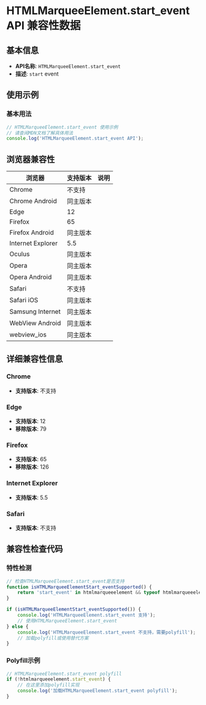# HTMLMarqueeElement.start_event API 兼容性数据

## 基本信息

- **API名称**: `HTMLMarqueeElement.start_event`
- **描述**: `start` event

## 使用示例

### 基本用法

```javascript
// HTMLMarqueeElement.start_event 使用示例
// 请查阅MDN文档了解具体用法
console.log('HTMLMarqueeElement.start_event API');
```

## 浏览器兼容性

| 浏览器 | 支持版本 | 说明 |
|--------|----------|------|
| Chrome | 不支持 |  |
| Chrome Android | 同主版本 |  |
| Edge | 12 |  |
| Firefox | 65 |  |
| Firefox Android | 同主版本 |  |
| Internet Explorer | 5.5 |  |
| Oculus | 同主版本 |  |
| Opera | 同主版本 |  |
| Opera Android | 同主版本 |  |
| Safari | 不支持 |  |
| Safari iOS | 同主版本 |  |
| Samsung Internet | 同主版本 |  |
| WebView Android | 同主版本 |  |
| webview_ios | 同主版本 |  |

## 详细兼容性信息

### Chrome

- **支持版本**: 不支持

### Edge

- **支持版本**: 12
- **移除版本**: 79

### Firefox

- **支持版本**: 65
- **移除版本**: 126

### Internet Explorer

- **支持版本**: 5.5

### Safari

- **支持版本**: 不支持

## 兼容性检查代码

### 特性检测

```javascript
// 检查HTMLMarqueeElement.start_event是否支持
function isHTMLMarqueeElementStart_eventSupported() {
    return 'start_event' in htmlmarqueeelement && typeof htmlmarqueeelement.start_event === 'function';
}

if (isHTMLMarqueeElementStart_eventSupported()) {
    console.log('HTMLMarqueeElement.start_event 支持');
    // 使用HTMLMarqueeElement.start_event
} else {
    console.log('HTMLMarqueeElement.start_event 不支持，需要polyfill');
    // 加载polyfill或使用替代方案
}
```

### Polyfill示例

```javascript
// HTMLMarqueeElement.start_event polyfill
if (!htmlmarqueeelement.start_event) {
    // 在这里添加polyfill实现
    console.log('加载HTMLMarqueeElement.start_event polyfill');
}
```

